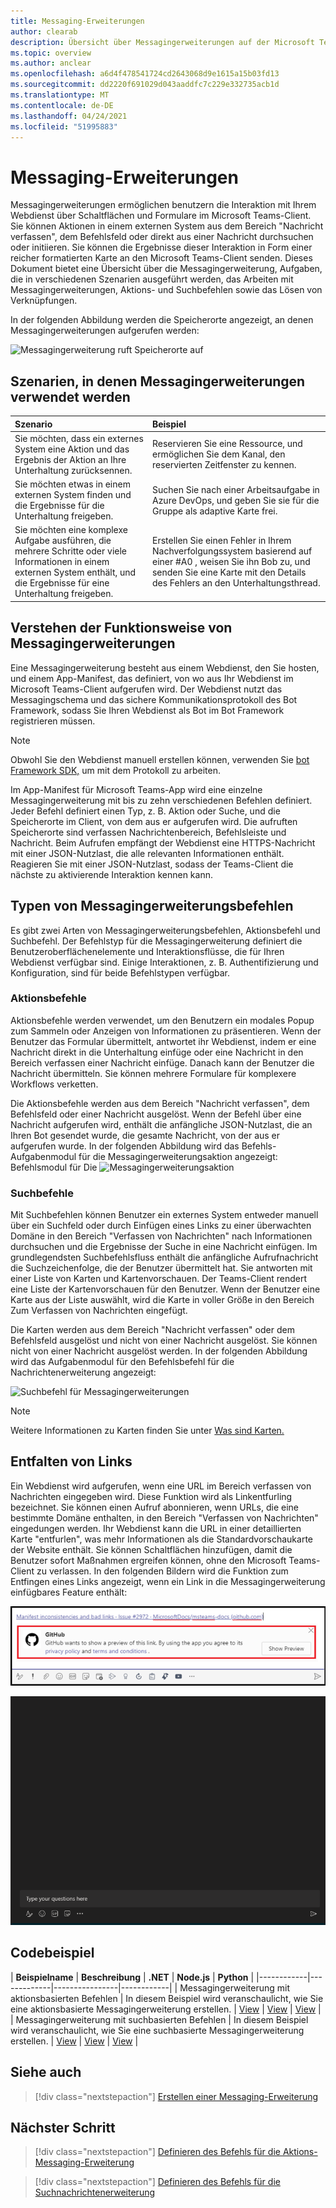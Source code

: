 ```yaml
---
title: Messaging-Erweiterungen
author: clearab
description: Übersicht über Messagingerweiterungen auf der Microsoft Teams-Plattform
ms.topic: overview
ms.author: anclear
ms.openlocfilehash: a6d4f478541724cd2643068d9e1615a15b03fd13
ms.sourcegitcommit: dd2220f691029d043aaddfc7c229e332735acb1d
ms.translationtype: MT
ms.contentlocale: de-DE
ms.lasthandoff: 04/24/2021
ms.locfileid: "51995883"
---
```

# <a name="messaging-extensions"></a>Messaging-Erweiterungen

Messagingerweiterungen ermöglichen benutzern die Interaktion mit Ihrem Webdienst über Schaltflächen und Formulare im Microsoft Teams-Client. Sie können Aktionen in einem externen System aus dem Bereich "Nachricht verfassen", dem Befehlsfeld oder direkt aus einer Nachricht durchsuchen oder initiieren. Sie können die Ergebnisse dieser Interaktion in Form einer reicher formatierten Karte an den Microsoft Teams-Client senden. Dieses Dokument bietet eine Übersicht über die Messagingerweiterung, Aufgaben, die in verschiedenen Szenarien ausgeführt werden, das Arbeiten mit Messagingerweiterungen, Aktions- und Suchbefehlen sowie das Lösen von Verknüpfungen.

In der folgenden Abbildung werden die Speicherorte angezeigt, an denen Messagingerweiterungen aufgerufen werden:

![Messagingerweiterung ruft Speicherorte auf](~/assets/images/messaging-extension-invoke-locations.png)

## <a name="scenarios-where-messaging-extensions-are-used"></a>Szenarien, in denen Messagingerweiterungen verwendet werden

| Szenario | Beispiel |
|:-----------------|:-----------------|
|Sie möchten, dass ein externes System eine Aktion und das Ergebnis der Aktion an Ihre Unterhaltung zurücksennen.|Reservieren Sie eine Ressource, und ermöglichen Sie dem Kanal, den reservierten Zeitfenster zu kennen.|
|Sie möchten etwas in einem externen System finden und die Ergebnisse für die Unterhaltung freigeben.|Suchen Sie nach einer Arbeitsaufgabe in Azure DevOps, und geben Sie sie für die Gruppe als adaptive Karte frei.|
|Sie möchten eine komplexe Aufgabe ausführen, die mehrere Schritte oder viele Informationen in einem externen System enthält, und die Ergebnisse für eine Unterhaltung freigeben.|Erstellen Sie einen Fehler in Ihrem Nachverfolgungssystem basierend auf einer #A0 , weisen Sie ihn Bob zu, und senden Sie eine Karte mit den Details des Fehlers an den Unterhaltungsthread.|

## <a name="understand-how-messaging-extensions-work"></a>Verstehen der Funktionsweise von Messagingerweiterungen

Eine Messagingerweiterung besteht aus einem Webdienst, den Sie hosten, und einem App-Manifest, das definiert, von wo aus Ihr Webdienst im Microsoft Teams-Client aufgerufen wird. Der Webdienst nutzt das Messagingschema und das sichere Kommunikationsprotokoll des Bot Framework, sodass Sie Ihren Webdienst als Bot im Bot Framework registrieren müssen. 

> [!NOTE]
> Obwohl Sie den Webdienst manuell erstellen können, verwenden Sie [bot Framework SDK,](https://github.com/microsoft/botframework) um mit dem Protokoll zu arbeiten.

Im App-Manifest für Microsoft Teams-App wird eine einzelne Messagingerweiterung mit bis zu zehn verschiedenen Befehlen definiert. Jeder Befehl definiert einen Typ, z. B. Aktion oder Suche, und die Speicherorte im Client, von dem aus er aufgerufen wird. Die aufruften Speicherorte sind verfassen Nachrichtenbereich, Befehlsleiste und Nachricht. Beim Aufrufen empfängt der Webdienst eine HTTPS-Nachricht mit einer JSON-Nutzlast, die alle relevanten Informationen enthält. Reagieren Sie mit einer JSON-Nutzlast, sodass der Teams-Client die nächste zu aktivierende Interaktion kennen kann. 

## <a name="types-of-messaging-extension-commands"></a>Typen von Messagingerweiterungsbefehlen

Es gibt zwei Arten von Messagingerweiterungsbefehlen, Aktionsbefehl und Suchbefehl. Der Befehlstyp für die Messagingerweiterung definiert die Benutzeroberflächenelemente und Interaktionsflüsse, die für Ihren Webdienst verfügbar sind. Einige Interaktionen, z. B. Authentifizierung und Konfiguration, sind für beide Befehlstypen verfügbar.

### <a name="action-commands"></a>Aktionsbefehle

Aktionsbefehle werden verwendet, um den Benutzern ein modales Popup zum Sammeln oder Anzeigen von Informationen zu präsentieren. Wenn der Benutzer das Formular übermittelt, antwortet ihr Webdienst, indem er eine Nachricht direkt in die Unterhaltung einfüge oder eine Nachricht in den Bereich verfassen einer Nachricht einfüge. Danach kann der Benutzer die Nachricht übermitteln. Sie können mehrere Formulare für komplexere Workflows verketten.

Die Aktionsbefehle werden aus dem Bereich "Nachricht verfassen", dem Befehlsfeld oder einer Nachricht ausgelöst. Wenn der Befehl über eine Nachricht aufgerufen wird, enthält die anfängliche JSON-Nutzlast, die an Ihren Bot gesendet wurde, die gesamte Nachricht, von der aus er aufgerufen wurde. In der folgenden Abbildung wird das Befehls-Aufgabenmodul für die Messagingerweiterungsaktion angezeigt: Befehlsmodul für Die ![ Messagingerweiterungsaktion](~/assets/images/task-module.png)

### <a name="search-commands"></a>Suchbefehle

Mit Suchbefehlen können Benutzer ein externes System entweder manuell über ein Suchfeld oder durch Einfügen eines Links zu einer überwachten Domäne in den Bereich "Verfassen von Nachrichten" nach Informationen durchsuchen und die Ergebnisse der Suche in eine Nachricht einfügen. Im grundlegendsten Suchbefehlsfluss enthält die anfängliche Aufrufnachricht die Suchzeichenfolge, die der Benutzer übermittelt hat. Sie antworten mit einer Liste von Karten und Kartenvorschauen. Der Teams-Client rendert eine Liste der Kartenvorschauen für den Benutzer. Wenn der Benutzer eine Karte aus der Liste auswählt, wird die Karte in voller Größe in den Bereich Zum Verfassen von Nachrichten eingefügt.

Die Karten werden aus dem Bereich "Nachricht verfassen" oder dem Befehlsfeld ausgelöst und nicht von einer Nachricht ausgelöst. Sie können nicht von einer Nachricht ausgelöst werden.
In der folgenden Abbildung wird das Aufgabenmodul für den Befehlsbefehl für die Nachrichtenerweiterung angezeigt:

![Suchbefehl für Messagingerweiterungen](~/assets/images/search-extension.png)

> [!NOTE]
> Weitere Informationen zu Karten finden Sie unter [Was sind Karten.](../task-modules-and-cards/what-are-cards.md)

## <a name="link-unfurling"></a>Entfalten von Links

Ein Webdienst wird aufgerufen, wenn eine URL im Bereich verfassen von Nachrichten eingegeben wird. Diese Funktion wird als Linkentfurling bezeichnet. Sie können einen Aufruf abonnieren, wenn URLs, die eine bestimmte Domäne enthalten, in den Bereich "Verfassen von Nachrichten" eingedungen werden. Ihr Webdienst kann die URL in einer detaillierten Karte "entfurlen", was mehr Informationen als die Standardvorschaukarte der Website enthält. Sie können Schaltflächen hinzufügen, damit die Benutzer sofort Maßnahmen ergreifen können, ohne den Microsoft Teams-Client zu verlassen.
In den folgenden Bildern wird die Funktion zum Entfingen eines Links angezeigt, wenn ein Link in die Messagingerweiterung einfügbares Feature enthält:
 
![unfurl link](../assets/images/messaging-extension/unfurl-link.png)

![link unfurling](../assets/images/messaging-extension/link-unfurl.gif)

## <a name="code-sample"></a>Codebeispiel

| **Beispielname** | **Beschreibung** | **.NET** | **Node.js** | **Python** |
|------------|-------------|----------------|------------|
| Messagingerweiterung mit aktionsbasierten Befehlen | In diesem Beispiel wird veranschaulicht, wie Sie eine aktionsbasierte Messagingerweiterung erstellen. | [View](https://github.com/microsoft/BotBuilder-Samples/tree/master/samples/csharp_dotnetcore/51.teams-messaging-extensions-action) | [View](https://github.com/microsoft/BotBuilder-Samples/tree/master/samples/javascript_nodejs/51.teams-messaging-extensions-action) | [View](https://github.com/microsoft/BotBuilder-Samples/tree/main/samples/python/51.teams-messaging-extensions-action) |
| Messagingerweiterung mit suchbasierten Befehlen | In diesem Beispiel wird veranschaulicht, wie Sie eine suchbasierte Messagingerweiterung erstellen. | [View](https://github.com/microsoft/BotBuilder-Samples/tree/master/samples/csharp_dotnetcore/50.teams-messaging-extensions-search) | [View](https://github.com/microsoft/BotBuilder-Samples/tree/master/samples/javascript_nodejs/50.teams-messaging-extensions-search) | [View](https://github.com/microsoft/BotBuilder-Samples/tree/main/samples/python/50.teams-messaging-extension-search) |

## <a name="see-also"></a>Siehe auch

> [!div class="nextstepaction"]
> [Erstellen einer Messaging-Erweiterung](../build-your-first-app/build-messaging-extension.md)


## <a name="next-step"></a>Nächster Schritt

> [!div class="nextstepaction"]
> [Definieren des Befehls für die Aktions-Messaging-Erweiterung](~/messaging-extensions/how-to/action-commands/define-action-command.md)

> [!div class="nextstepaction"]
> [Definieren des Befehls für die Suchnachrichtenerweiterung](~/messaging-extensions/how-to/search-commands/define-search-command.md)
